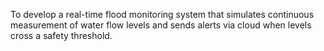 To develop a real-time flood monitoring system that simulates continuous measurement of water flow levels and sends alerts via cloud when levels cross a safety threshold.
